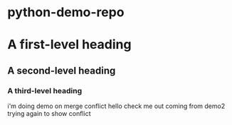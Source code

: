 # python-demo-repo
# A first-level heading
## A second-level heading
### A third-level heading
i'm doing demo on merge conflict 
hello check me out
coming from demo2 trying again to show conflict 

